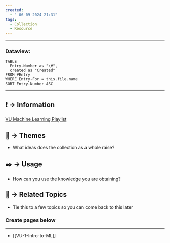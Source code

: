 ```yaml
---
created:
  - " 06-09-2024 21:31"
tags:
  - Collection
  - Resource
---
```


---
### Dataview:
```dataview
TABLE
  Entry-Number as "\#",
  created as "Created"
FROM #Entry
WHERE Entry-For = this.file.name
SORT Entry-Number ASC
```
---



## ❗ ->  Information
[VU Machine Learning Playlist](https://www.youtube.com/playlist?list=PLCof9EqayQgthR7IViXkAkUwel_rhxGYM)

## 📌 -> Themes
- What ideas does the collection as a whole raise?

## ✒️ -> Usage
- How can you use the knowledge you are obtaining?

## 🔗 -> Related Topics
- Tie this to a few topics so you can come back to this later



### Create pages below
---
- [[VU-1-Intro-to-ML]]